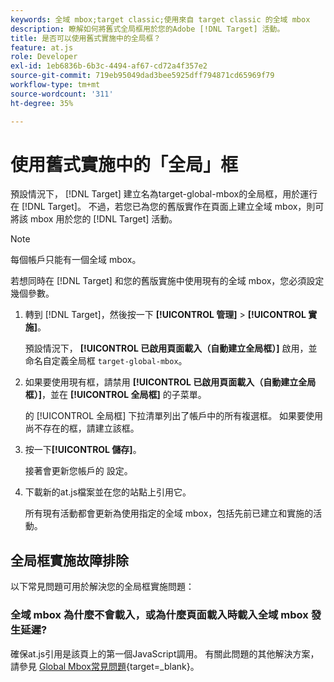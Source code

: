 ```yaml
---
keywords: 全域 mbox;target classic;使用來自 target classic 的全域 mbox
description: 瞭解如何將舊式全局框用於您的Adobe [!DNL Target] 活動。
title: 是否可以使用舊式實施中的全局框？
feature: at.js
role: Developer
exl-id: 1eb6836b-6b3c-4494-af67-cd72a4f357e2
source-git-commit: 719eb95049dad3bee5925dff794871cd65969f79
workflow-type: tm+mt
source-wordcount: '311'
ht-degree: 35%

---
```


# 使用舊式實施中的「全局」框

預設情況下， [!DNL Target] 建立名為target-global-mbox的全局框，用於運行在 [!DNL Target]。 不過，若您已為您的舊版實作在頁面上建立全域 mbox，則可將該 mbox 用於您的 [!DNL Target] 活動。

>[!NOTE]
>
>每個帳戶只能有一個全域 mbox。

若想同時在 [!DNL Target] 和您的舊版實施中使用現有的全域 mbox，您必須設定幾個參數。

1. 轉到 [!DNL Target]，然後按一下 **[!UICONTROL 管理]** > **[!UICONTROL 實施]**。

   預設情況下， **[!UICONTROL 已啟用頁面載入（自動建立全局框）]** 啟用，並命名自定義全局框 `target-global-mbox`。

1. 如果要使用現有框，請禁用 **[!UICONTROL 已啟用頁面載入（自動建立全局框）]**，並在 **[!UICONTROL 全局框]** 的子菜單。

   的 [!UICONTROL 全局框] 下拉清單列出了帳戶中的所有複選框。 如果要使用尚不存在的框，請建立該框。

1. 按一下&#x200B;**[!UICONTROL 儲存]**。

   接著會更新您帳戶的 設定。

1. 下載新的at.js檔案並在您的站點上引用它。

   所有現有活動都會更新為使用指定的全域 mbox，包括先前已建立和實施的活動。

## 全局框實施故障排除

以下常見問題可用於解決您的全局框實施問題：

### 全域 mbox 為什麼不會載入，或為什麼頁面載入時載入全域 mbox 發生延遲?

確保at.js引用是該頁上的第一個JavaScript調用。 有關此問題的其他解決方案，請參見 [Global Mbox常見問題](https://developer.adobe.com/target/implement/client-side/atjs/global-mbox/global-mbox-faq/){target=_blank}。

